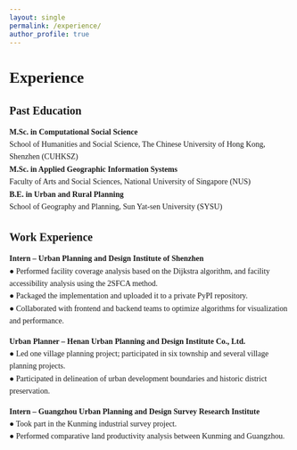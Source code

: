 ```yaml
---
layout: single
permalink: /experience/
author_profile: true
---
```


<h2 style="font-size: 1.75rem; font-weight: 600; font-family: Georgia, serif; margin-bottom: 1.5rem;">
  Experience
</h2>

<h4 style="font-size: 1.25rem; font-weight: 600; font-family: Georgia, serif; margin-top: 2rem; margin-bottom: 1rem;">
  Past Education
</h4>

<ul style="list-style-type: none; padding-left: 0; font-family: Georgia, serif; line-height: 1.6;">
  <li><strong>M.Sc. in Computational Social Science</strong><br />
      School of Humanities and Social Science, The Chinese University of Hong Kong, Shenzhen (CUHKSZ)</li>
  <li><strong>M.Sc. in Applied Geographic Information Systems</strong><br />
      Faculty of Arts and Social Sciences, National University of Singapore (NUS)</li>
  <li><strong>B.E. in Urban and Rural Planning</strong><br />
      School of Geography and Planning, Sun Yat-sen University (SYSU)</li>
</ul>

<h4 style="font-size: 1.25rem; font-weight: 600; font-family: Georgia, serif; margin-top: 2rem; margin-bottom: 1rem;">
  Work Experience
</h4>

<div style="font-family: Georgia, serif; line-height: 1.6;">
  <p>
    <strong>Intern – Urban Planning and Design Institute of Shenzhen</strong><br />
    ● Performed facility coverage analysis based on the Dijkstra algorithm, and facility accessibility analysis using the 2SFCA method.<br />
    ● Packaged the implementation and uploaded it to a private PyPI repository.<br />
    ● Collaborated with frontend and backend teams to optimize algorithms for visualization and performance.
  </p>

  <p>
    <strong>Urban Planner – Henan Urban Planning and Design Institute Co., Ltd.</strong><br />
    ● Led one village planning project; participated in six township and several village planning projects.<br />
    ● Participated in delineation of urban development boundaries and historic district preservation.
  </p>

  <p>
    <strong>Intern – Guangzhou Urban Planning and Design Survey Research Institute</strong><br />
    ● Took part in the Kunming industrial survey project.<br />
    ● Performed comparative land productivity analysis between Kunming and Guangzhou.
  </p>
</div>




